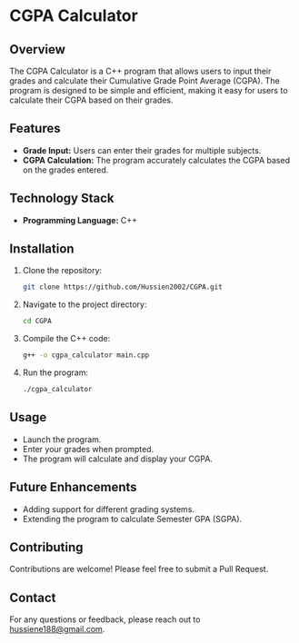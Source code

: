 
# CGPA Calculator

## Overview

The CGPA Calculator is a C++ program that allows users to input their grades and calculate their Cumulative Grade Point Average (CGPA). The program is designed to be simple and efficient, making it easy for users to calculate their CGPA based on their grades.

## Features

- **Grade Input:** Users can enter their grades for multiple subjects.
- **CGPA Calculation:** The program accurately calculates the CGPA based on the grades entered.

## Technology Stack

- **Programming Language:** C++

## Installation

1. Clone the repository:
   ```bash
   git clone https://github.com/Hussien2002/CGPA.git
   ```
2. Navigate to the project directory:
   ```bash
   cd CGPA
   ```
3. Compile the C++ code:
   ```bash
   g++ -o cgpa_calculator main.cpp
   ```
4. Run the program:
   ```bash
   ./cgpa_calculator
   ```

## Usage

- Launch the program.
- Enter your grades when prompted.
- The program will calculate and display your CGPA.

## Future Enhancements

- Adding support for different grading systems.
- Extending the program to calculate Semester GPA (SGPA).

## Contributing

Contributions are welcome! Please feel free to submit a Pull Request.



## Contact

For any questions or feedback, please reach out to [hussiene188@gmail.com](mailto:your-email@example.com).
